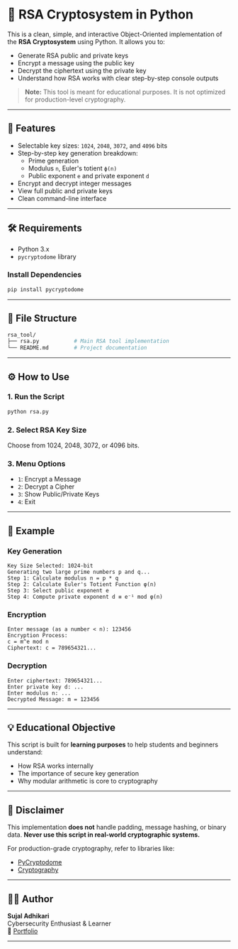 # 🔐 RSA Cryptosystem in Python

This is a clean, simple, and interactive Object-Oriented implementation of the **RSA Cryptosystem** using Python. It allows you to:

- Generate RSA public and private keys
- Encrypt a message using the public key
- Decrypt the ciphertext using the private key
- Understand how RSA works with clear step-by-step console outputs

> **Note:** This tool is meant for educational purposes. It is not optimized for production-level cryptography.

---

## 🚀 Features

- Selectable key sizes: `1024`, `2048`, `3072`, and `4096` bits
- Step-by-step key generation breakdown:
  - Prime generation
  - Modulus `n`, Euler's totient `ϕ(n)`
  - Public exponent `e` and private exponent `d`
- Encrypt and decrypt integer messages
- View full public and private keys
- Clean command-line interface

---

## 🛠️ Requirements

- Python 3.x
- `pycryptodome` library

### Install Dependencies

```bash
pip install pycryptodome
```

---

## 📂 File Structure

```bash
rsa_tool/
├── rsa.py           # Main RSA tool implementation
└── README.md        # Project documentation
```

---

## ⚙️ How to Use

### 1. Run the Script

```bash
python rsa.py
```

### 2. Select RSA Key Size

Choose from 1024, 2048, 3072, or 4096 bits.

### 3. Menu Options

- `1`: Encrypt a Message  
- `2`: Decrypt a Cipher  
- `3`: Show Public/Private Keys  
- `4`: Exit  

---

## 🔑 Example

### Key Generation

```
Key Size Selected: 1024-bit
Generating two large prime numbers p and q...
Step 1: Calculate modulus n = p * q
Step 2: Calculate Euler's Totient Function φ(n)
Step 3: Select public exponent e
Step 4: Compute private exponent d ≡ e⁻¹ mod φ(n)
```

### Encryption

```
Enter message (as a number < n): 123456
Encryption Process:
c = m^e mod n
Ciphertext: c = 789654321...
```

### Decryption

```
Enter ciphertext: 789654321...
Enter private key d: ...
Enter modulus n: ...
Decrypted Message: m = 123456
```

---

## 💡 Educational Objective

This script is built for **learning purposes** to help students and beginners understand:

- How RSA works internally
- The importance of secure key generation
- Why modular arithmetic is core to cryptography

---

## 📌 Disclaimer

This implementation **does not** handle padding, message hashing, or binary data. **Never use this script in real-world cryptographic systems.**

For production-grade cryptography, refer to libraries like:
- [PyCryptodome](https://github.com/Legrandin/pycryptodome)
- [Cryptography](https://cryptography.io/)

---

## 🧑‍💻 Author

**Sujal Adhikari**  
Cybersecurity Enthusiast & Learner  
🔗 [Portfolio](https://sujaladhikari149.com.np)

---
